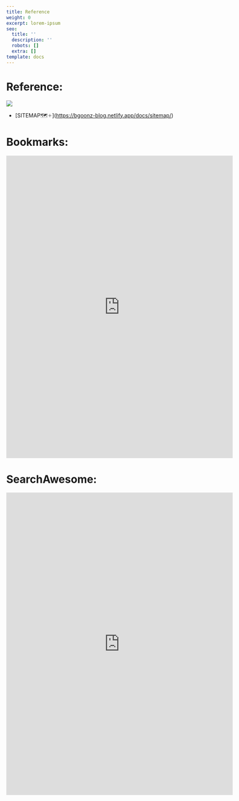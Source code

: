 ```yaml
---
title: Reference
weight: 0
excerpt: lorem-ipsum
seo:
  title: ''
  description: ''
  robots: []
  extra: []
template: docs
---
```

# Reference:



![](images/map.jpg)

* [SITEMAP🗺🟈]\(https://bgoonz-blog.netlify.app/docs/sitemap/)




# Bookmarks:


<iframe src="https://bgoonz-bookmarks.netlify.app/" height="800px" width="600px!important" scrolling="yes" frameborder="no" loading="lazy" allowtransparency="true" allowfullscreen="true" title="YouTube video
        player" frameborder="0" allow="accelerometer; autoplay; clipboard-write;
        encrypted-media; gyroscope; picture-in-picture" allowfullscreen></iframe>

# SearchAwesome:

<iframe src="https://search-awesome.vercel.app/" height="800px" width="600px!important" scrolling="yes" frameborder="no" loading="lazy" allowtransparency="true" allowfullscreen="true" title="YouTube video
        player" frameborder="0" allow="accelerometer; autoplay; clipboard-write;
        encrypted-media; gyroscope; picture-in-picture" allowfullscreen></iframe>